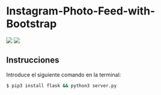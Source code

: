 # Instagram-Photo-Feed-with-Bootstrap

![](https://cdn.iconscout.com/icon/free/png-128/bootstrap-6-1175203.png)
![](https://encrypted-tbn0.gstatic.com/images?q=tbn:ANd9GcS-3GOCzkV644QlBbCqRQy1bVoabSOTBUNOTtSh3T2AvN36hz323zJEJt2onYlccsTL9Q&usqp=CAU)
## Instrucciones

Introduce el siguiente comando en la terminal:

```sh
$ pip3 install flask && python3 server.py
```
